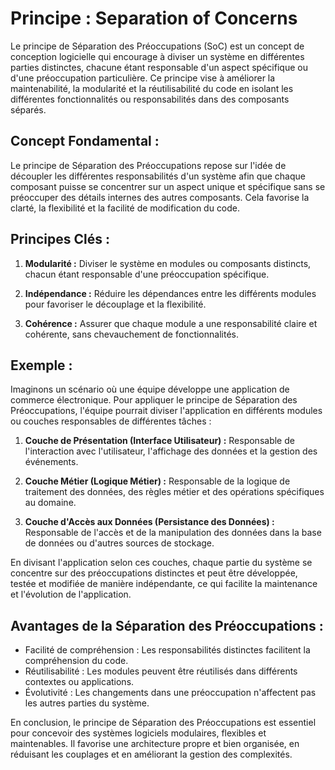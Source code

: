 # Principe : Separation of Concerns

Le principe de Séparation des Préoccupations (SoC) est un concept de conception logicielle qui encourage à diviser un système en différentes parties distinctes, chacune étant responsable d'un aspect spécifique ou d'une préoccupation particulière. Ce principe vise à améliorer la maintenabilité, la modularité et la réutilisabilité du code en isolant les différentes fonctionnalités ou responsabilités dans des composants séparés.

## Concept Fondamental :

Le principe de Séparation des Préoccupations repose sur l'idée de découpler les différentes responsabilités d'un système afin que chaque composant puisse se concentrer sur un aspect unique et spécifique sans se préoccuper des détails internes des autres composants. Cela favorise la clarté, la flexibilité et la facilité de modification du code.

## Principes Clés :

1. **Modularité :** Diviser le système en modules ou composants distincts, chacun étant responsable d'une préoccupation spécifique.

2. **Indépendance :** Réduire les dépendances entre les différents modules pour favoriser le découplage et la flexibilité.

3. **Cohérence :** Assurer que chaque module a une responsabilité claire et cohérente, sans chevauchement de fonctionnalités.

## Exemple :

Imaginons un scénario où une équipe développe une application de commerce électronique. Pour appliquer le principe de Séparation des Préoccupations, l'équipe pourrait diviser l'application en différents modules ou couches responsables de différentes tâches :

1. **Couche de Présentation (Interface Utilisateur) :** Responsable de l'interaction avec l'utilisateur, l'affichage des données et la gestion des événements.

2. **Couche Métier (Logique Métier) :** Responsable de la logique de traitement des données, des règles métier et des opérations spécifiques au domaine.

3. **Couche d'Accès aux Données (Persistance des Données) :** Responsable de l'accès et de la manipulation des données dans la base de données ou d'autres sources de stockage.

En divisant l'application selon ces couches, chaque partie du système se concentre sur des préoccupations distinctes et peut être développée, testée et modifiée de manière indépendante, ce qui facilite la maintenance et l'évolution de l'application.

## Avantages de la Séparation des Préoccupations :

- Facilité de compréhension : Les responsabilités distinctes facilitent la compréhension du code.
- Réutilisabilité : Les modules peuvent être réutilisés dans différents contextes ou applications.
- Évolutivité : Les changements dans une préoccupation n'affectent pas les autres parties du système.

En conclusion, le principe de Séparation des Préoccupations est essentiel pour concevoir des systèmes logiciels modulaires, flexibles et maintenables. Il favorise une architecture propre et bien organisée, en réduisant les couplages et en améliorant la gestion des complexités.

